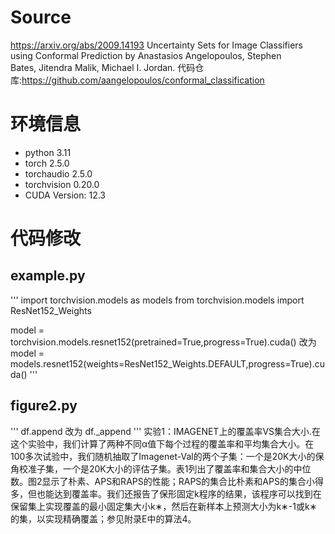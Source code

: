 # Source
https://arxiv.org/abs/2009.14193  Uncertainty Sets for Image Classifiers using Conformal Prediction by
Anastasios Angelopoulos, Stephen Bates, Jitendra Malik, Michael I. Jordan.
代码仓库:https://github.com/aangelopoulos/conformal_classification

# 环境信息
* python 3.11
* torch              2.5.0
* torchaudio     2.5.0
* torchvision     0.20.0
* CUDA Version: 12.3

# 代码修改
## example.py
'''
import torchvision.models as models
from torchvision.models import ResNet152_Weights


model = torchvision.models.resnet152(pretrained=True,progress=True).cuda()
改为
model = models.resnet152(weights=ResNet152_Weights.DEFAULT,progress=True).cuda()
'''

## figure2.py
'''
df.append
改为
df._append
'''
实验1：IMAGENET上的覆盖率VS集合大小.在这个实验中，我们计算了两种不同α值下每个过程的覆盖率和平均集合大小。在100多次试验中，我们随机抽取了Imagenet-Val的两个子集：一个是20K大小的保角校准子集，一个是20K大小的评估子集。表1列出了覆盖率和集合大小的中位数。图2显示了朴素、APS和RAPS的性能；RAPS的集合比朴素和APS的集合小得多，但也能达到覆盖率。我们还报告了保形固定k程序的结果，该程序可以找到在保留集上实现覆盖的最小固定集大小k∗，然后在新样本上预测大小为k∗-1或k∗的集，以实现精确覆盖；参见附录E中的算法4。
